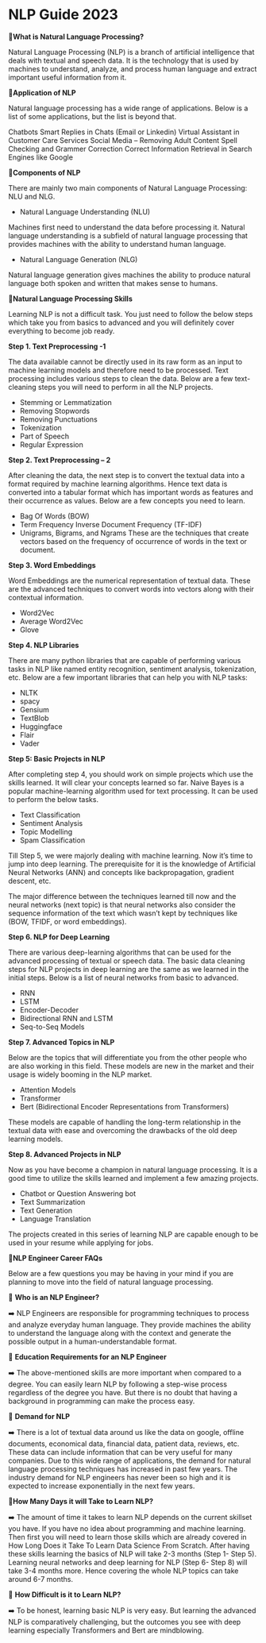 
# NLP Guide 2023

🔼**What is Natural Language Processing?**

Natural Language Processing (NLP) is a branch of artificial intelligence that deals with textual and speech data. It is the technology that is used by machines to understand, analyze, and process human language and extract important useful information from it.



🔼**Application of NLP**

Natural language processing has a wide range of applications. Below is a list of some applications, but the list is beyond that.

Chatbots
Smart Replies in Chats (Email or Linkedin)
Virtual Assistant in Customer Care Services
Social Media – Removing Adult Content
Spell Checking and Grammer Correction
Correct Information Retrieval in Search Engines like Google

🔼**Components of NLP**

There are mainly two main components of Natural Language Processing: NLU and NLG.

- Natural Language Understanding (NLU)

Machines first need to understand the data before processing it. Natural language understanding is a subfield of natural language processing that provides machines with the ability to understand human language.

- Natural Language Generation (NLG)

Natural language generation gives machines the ability to produce natural language both spoken and written that makes sense to humans.

🔼**Natural Language Processing Skills**

Learning NLP is not a difficult task. You just need to follow the below steps which take you from basics to advanced and you will definitely cover everything to become job ready.

**Step 1. Text Preprocessing -1**

The data available cannot be directly used in its raw form as an input to machine learning models and therefore need to be processed. Text processing includes various steps to clean the data. Below are a few text-cleaning steps you will need to perform in all the NLP projects.

- Stemming or Lemmatization
- Removing Stopwords
- Removing Punctuations
- Tokenization
- Part of Speech
- Regular Expression

**Step 2. Text Preprocessing – 2**

After cleaning the data, the next step is to convert the textual data into a format required by machine learning algorithms. Hence text data is converted into a tabular format which has important words as features and their occurrence as values. Below are a few concepts you need to learn.

- Bag Of Words (BOW)
- Term Frequency Inverse Document Frequency (TF-IDF)
- Unigrams, Bigrams, and Ngrams
These are the techniques that create vectors based on the frequency of occurrence of words in the text or document.

**Step 3. Word Embeddings**

Word Embeddings are the numerical representation of textual data. These are the advanced techniques to convert words into vectors along with their contextual information.

- Word2Vec
- Average Word2Vec
- Glove

**Step 4. NLP Libraries**

There are many python libraries that are capable of performing various tasks in NLP like named entity recognition, sentiment analysis, tokenization, etc. Below are a few important libraries that can help you with NLP tasks:

- NLTK
- spacy
- Gensium
- TextBlob
- Huggingface
- Flair
- Vader

**Step 5: Basic Projects in NLP**

After completing step 4, you should work on simple projects which use the skills learned. It will clear your concepts learned so far. Naive Bayes is a popular machine-learning algorithm used for text processing. It can be used to perform the below tasks.

- Text Classification
- Sentiment Analysis
- Topic Modelling
- Spam Classification

Till Step 5, we were majorly dealing with machine learning. Now it’s time to jump into deep learning. The prerequisite for it is the knowledge of Artificial Neural Networks (ANN) and concepts like backpropagation, gradient descent, etc.

The major difference between the techniques learned till now and the neural networks (next topic) is that neural networks also consider the sequence information of the text which wasn’t kept by techniques like (BOW, TFIDF, or word embeddings).

**Step 6. NLP for Deep Learning**

There are various deep-learning algorithms that can be used for the advanced processing of textual or speech data. The basic data cleaning steps for NLP projects in deep learning are the same as we learned in the initial steps. Below is a list of neural networks from basic to advanced.

- RNN
- LSTM
- Encoder-Decoder
- Bidirectional RNN and LSTM
- Seq-to-Seq Models

**Step 7. Advanced Topics in NLP**

Below are the topics that will differentiate you from the other people who are also working in this field. These models are new in the market and their usage is widely booming in the NLP market.

- Attention Models
- Transformer
- Bert (Bidirectional Encoder Representations from Transformers)

These models are capable of handling the long-term relationship in the textual data with ease and overcoming the drawbacks of the old deep learning models.

**Step 8. Advanced Projects in NLP**

Now as you have become a champion in natural language processing. It is a good time to utilize the skills learned and implement a few amazing projects.

- Chatbot or Question Answering bot
- Text Summarization
- Text Generation
- Language Translation

The projects created in this series of learning NLP are capable enough to be used in your resume while applying for jobs.

🔼**NLP Engineer Career FAQs**

Below are a few questions you may be having in your mind if you are planning to move into the field of natural language processing.

🔰 **Who is an NLP Engineer?**

➡️ NLP Engineers are responsible for programming techniques to process and analyze everyday human language. They provide machines the ability to understand the language along with the context and generate the possible output in a human-understandable format.

🔰 **Education Requirements for an NLP Engineer**

➡️ The above-mentioned skills are more important when compared to a degree. You can easily learn NLP by following a step-wise process regardless of the degree you have. But there is no doubt that having a background in programming can make the process easy.

🔰 **Demand for NLP**

➡️ There is a lot of textual data around us like the data on google, offline documents, economical data, financial data, patient data, reviews, etc. These data can include information that can be very useful for many companies. Due to this wide range of applications, the demand for natural language processing techniques has increased in past few years. The industry demand for NLP engineers has never been so high and it is expected to increase exponentially in the next few years.

🔰**How Many Days it will Take to Learn NLP?**

➡️ The amount of time it takes to learn NLP depends on the current skillset you have. If you have no idea about programming and machine learning. Then first you will need to learn those skills which are already covered in How Long Does it Take To Learn Data Science From Scratch. After having these skills learning the basics of NLP will take 2-3 months (Step 1- Step 5). Learning neural networks and deep learning for NLP (Step 6- Step 8) will take 3-4 months more. Hence covering the whole NLP topics can take around 6-7 months.

🔰 **How Difficult is it to Learn NLP?**

➡️ To be honest, learning basic NLP is very easy. But learning the advanced NLP is comparatively challenging, but the outcomes you see with deep learning especially Transformers and Bert are mindblowing.


